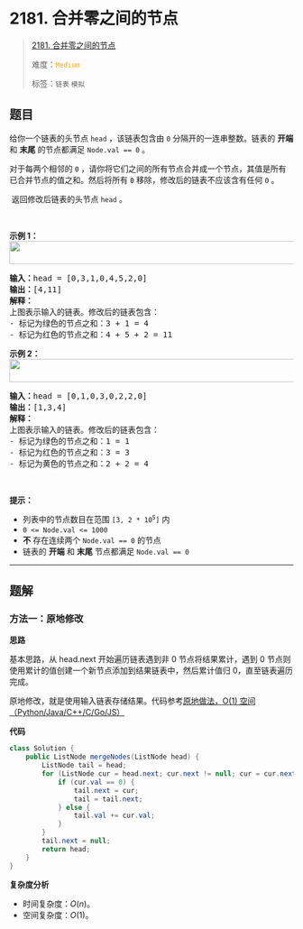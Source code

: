 # 2181. 合并零之间的节点

> [2181. 合并零之间的节点](https://leetcode.cn/problems/merge-nodes-in-between-zeros/)
>
> 难度：<font color=orange>`Medium`</font>
>
> 标签：`链表` `模拟`

## 题目

<p>给你一个链表的头节点 <code>head</code> ，该链表包含由 <code>0</code> 分隔开的一连串整数。链表的 <strong>开端</strong> 和 <strong>末尾</strong> 的节点都满足 <code>Node.val == 0</code> 。</p>

<p>对于每两个相邻的 <code>0</code> ，请你将它们之间的所有节点合并成一个节点，其值是所有已合并节点的值之和。然后将所有 <code>0</code> 移除，修改后的链表不应该含有任何 <code>0</code> 。</p>

<p>&nbsp;返回修改后链表的头节点 <code>head</code> 。</p>

<p>&nbsp;</p>

<p><strong>示例 1：<br />
<img alt="" src="https://assets.leetcode.com/uploads/2022/02/02/ex1-1.png" style="width: 600px; height: 41px;" /></strong></p>

<pre>
<strong>输入：</strong>head = [0,3,1,0,4,5,2,0]
<strong>输出：</strong>[4,11]
<strong>解释：</strong>
上图表示输入的链表。修改后的链表包含：
- 标记为绿色的节点之和：3 + 1 = 4
- 标记为红色的节点之和：4 + 5 + 2 = 11
</pre>

<p><strong>示例 2：<br />
<img alt="" src="https://assets.leetcode.com/uploads/2022/02/02/ex2-1.png" style="width: 600px; height: 41px;" /></strong></p>

<pre>
<strong>输入：</strong>head = [0,1,0,3,0,2,2,0]
<strong>输出：</strong>[1,3,4]
<strong>解释：</strong>
上图表示输入的链表。修改后的链表包含：
- 标记为绿色的节点之和：1 = 1
- 标记为红色的节点之和：3 = 3
- 标记为黄色的节点之和：2 + 2 = 4
</pre>

<p>&nbsp;</p>

<p><strong>提示：</strong></p>

<ul>
	<li>列表中的节点数目在范围 <code>[3, 2 * 10<sup>5</sup>]</code> 内</li>
	<li><code>0 &lt;= Node.val &lt;= 1000</code></li>
	<li><strong>不</strong> 存在连续两个&nbsp;<code>Node.val == 0</code> 的节点</li>
	<li>链表的 <strong>开端</strong> 和 <strong>末尾</strong> 节点都满足 <code>Node.val == 0</code></li>
</ul>


--------------------

## 题解

### 方法一：原地修改

**思路**

基本思路，从 head.next 开始遍历链表遇到非 0 节点将结果累计，遇到 0 节点则使用累计的值创建一个新节点添加到结果链表中，然后累计值归 0，直至链表遍历完成。

原地修改，就是使用输入链表存储结果。代码参考[原地做法，O(1) 空间（Python/Java/C++/C/Go/JS）](https://leetcode.cn/problems/merge-nodes-in-between-zeros/solutions/1278727/jian-ji-xie-fa-by-endlesscheng-c4gf)

**代码**

```java
class Solution {
    public ListNode mergeNodes(ListNode head) {
        ListNode tail = head;
        for (ListNode cur = head.next; cur.next != null; cur = cur.next) {
            if (cur.val == 0) {
                tail.next = cur;
                tail = tail.next;
            } else {
                tail.val += cur.val;
            }
        }
        tail.next = null;
        return head;
    }
}
```

**复杂度分析**

- 时间复杂度：$O(n)$。
- 空间复杂度：$O(1)$。
